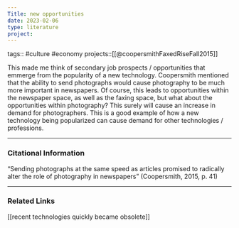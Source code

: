 ```yaml
---
Title: new opportunities
date: 2023-02-06
type: literature
project:
---
```

tags:: #culture #economy 
projects::[[@coopersmithFaxedRiseFall2015]]


This made me think of secondary job prospects / opportunities that emmerge from the popularity of a new technology. Coopersmith mentioned that the ability to send photographs would cause photography to be much more important in newspapers. Of course, this leads to opportunities within the newspaper space, as well as the faxing space, but what about the opportunities within photography? This surely will cause an increase in demand for photographers. This is a good example of how a new technology being popularized can cause demand for other technologies / professions. 

---
### Citational Information

“Sending photographs at the same speed as articles promised to radically alter the role of photography in newspapers” (Coopersmith, 2015, p. 41) 

---

### Related Links

[[recent technologies quickly became obsolete]]
